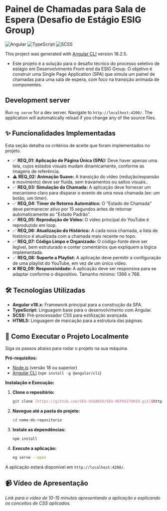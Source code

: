 # Painel de Chamadas para Sala de Espera (Desafio de Estágio ESIG Group)

![Angular](https://img.shields.io/badge/Angular-DD0031?style=for-the-badge&logo=angular&logoColor=white)
![TypeScript](https://img.shields.io/badge/TypeScript-007ACC?style=for-the-badge&logo=typescript&logoColor=white)
![SCSS](https://img.shields.io/badge/SCSS-CC6699?style=for-the-badge&logo=sass&logoColor=white)

This project was generated with [Angular CLI](https://github.com/angular/angular-cli) version 18.2.5.

- Este projeto é a solução para o desafio técnico do processo seletivo de estágio em Desenvolvimento Front-end da ESIG Group. O objetivo é construir uma Single Page Application (SPA) que simula um painel de chamadas para uma sala de espera, com foco na transição animada de componentes.

## Development server

Run `ng serve` for a dev server. Navigate to `http://localhost:4200/`. The application will automatically reload if you change any of the source files.

## ✨ Funcionalidades Implementadas

Esta seção detalha os critérios de aceite que foram implementados no projeto.

* ✅ **REQ_01: Aplicação de Página Única (SPA):** Deve haver apenas uma tela, cujos estados visuais
mudam dinamicamente, conforme as imagens de
referência.
* ⚠️ **REQ_02: Animação Suave:** A transição do vídeo (redução/expansão e movimento)
deve ser fluida, sem travamentos ou saltos visuais..
* ✅ **REQ_03: Simulação da Chamada:** A aplicação deve fornecer um mecanismo claro para
disparar o evento de uma nova chamada (ex: um botão,
um timer).
* ✅ **REQ_04: Timer de Retorno Automático:** O "Estado de Chamada" deve permanecer ativo por 15
segundos antes de retornar automaticamente ao "Estado
Padrão".
* ✅ **REQ_05: Reprodução de Vídeo:** O vídeo principal do YouTube é reproduzido em loop.
* ✅ **REQ_06: Atualização do Histórico:** A cada nova chamada, a lista de histórico é atualizada com a chamada mais recente no topo.
* ✅ **REQ_07: Código Limpo e Organizado:** O código-fonte deve ser legível, bem estruturado e conter
comentários que expliquem a lógica implementada.
* ✅ **REQ_08: Suporte a Playlist:** A aplicação deve permitir a configuração de uma playlist
do YouTube, em vez de um único vídeo.
* ❌ **REQ_09: Responsividade:** A aplicação deve ser responsiva para se adaptar
conforme o dispositivo. Tamanho mínimo: 1366 x 768.

## 🛠️ Tecnologias Utilizadas

* **Angular v18.x:** Framework principal para a construção da SPA.
* **TypeScript:** Linguagem base para o desenvolvimento com Angular.
* **SCSS:** Pré-processador CSS para estilização avançada.
* **HTML5:** Linguagem de marcação para a estrutura das páginas.

## 🚀 Como Executar o Projeto Localmente

Siga os passos abaixo para rodar o projeto na sua máquina.

**Pré-requisitos:**
* [Node.js](https://nodejs.org/) (versão 18 ou superior)
* [Angular CLI](https://angular.dev/cli) (`npm install -g @angular/cli`)

**Instalação e Execução:**

1.  **Clone o repositório:**
    ```bash
    git clone [https://github.com/SEU-USUARIO/SEU-REPOSITORIO.git](https://github.com/SEU-USUARIO/SEU-REPOSITORIO.git)
    ```

2.  **Navegue até a pasta do projeto:**
    ```bash
    cd nome-do-repositorio
    ```

3.  **Instale as dependências:**
    ```bash
    npm install
    ```

4.  **Execute a aplicação:**
    ```bash
    ng serve --open
    ```

A aplicação estará disponível em `http://localhost:4200/`.

## 📹 Vídeo de Apresentação
*Link para o vídeo de 10-15 minutos apresentando a aplicação e explicando os conceitos de CSS aplicados.*
